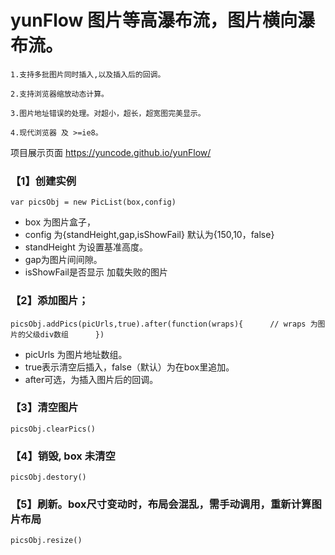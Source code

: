 # yunFlow 图片等高瀑布流，图片横向瀑布流。


	1.支持多批图片同时插入,以及插入后的回调。

	2.支持浏览器缩放动态计算。

	3.图片地址错误的处理。对超小，超长，超宽图完美显示。

	4.现代浏览器 及 >=ie8。

项目展示页面 https://yuncode.github.io/yunFlow/

### 【1】创建实例 
`var picsObj = new PicList(box,config) `  
    
* 	box 为图片盒子，   
*	config 为{standHeight,gap,isShowFail}   默认为{150,10，false}
* 	standHeight 为设置基准高度。     
* 	gap为图片间间隙。    
*	isShowFail是否显示 加载失败的图片



### 【2】添加图片；
`picsObj.addPics(picUrls,true).after(function(wraps){     
	// wraps 为图片的父级div数组     
})`      
     
*	picUrls 为图片地址数组。
*	true表示清空后插入，false（默认）为在box里追加。        
*	after可选，为插入图片后的回调。     


	
### 【3】清空图片
  `picsObj.clearPics()`

### 【4】销毁, box 未清空
`picsObj.destory()`

### 【5】刷新。box尺寸变动时，布局会混乱，需手动调用，重新计算图片布局
 `picsObj.resize()`
